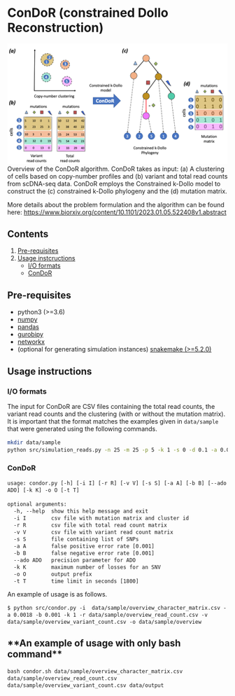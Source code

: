 # ConDoR (constrained Dollo Reconstruction)

![Overview of ConDoR](condor_overview.png)
Overview of the ConDoR algorithm.
ConDoR takes as input: (a) A clustering of cells based on copy-number profiles and (b) variant and total read counts from scDNA-seq data.
ConDoR employs the Constrained k-Dollo model to construct the (c) constrained k-Dollo phylogeny and the (d) mutation matrix.

More details about the problem formulation and the algorithm can be found here: https://www.biorxiv.org/content/10.1101/2023.01.05.522408v1.abstract

## Contents

  1. [Pre-requisites](#pre-requisites)
  2. [Usage instcructions](#usage)
     * [I/O formats](#io)
     * [ConDoR](#condor)

<a name="pre-requisites"></a>
## Pre-requisites
+ python3 (>=3.6)
+ [numpy](https://numpy.org/doc/)
+ [pandas](https://pandas.pydata.org/pandas-docs/stable/index.html)
+ [gurobipy](https://www.gurobi.com/documentation/9.0/quickstart_mac/py_python_interface.html)
+ [networkx](https://networkx.org/)
+ (optional for generating simulation instances) [snakemake (>=5.2.0)](https://snakemake.readthedocs.io)

<a name="usage"></a>
## Usage instructions

<a name="io"></a>
### I/O formats
The input for ConDoR are CSV files containing the total read counts, the variant read counts and the clustering (with or without the mutation matrix).
It is important that the format matches the examples given in `data/sample` that were generated using the following commands.

```bash
mkdir data/sample
python src/simulation_reads.py -n 25 -m 25 -p 5 -k 1 -s 0 -d 0.1 -a 0.001 -b 0.001 -o data/sample/overview
```

<a name="condor"></a>
### ConDoR

    usage: condor.py [-h] [-i I] [-r R] [-v V] [-s S] [-a A] [-b B] [--ado ADO] [-k K] -o O [-t T]

    optional arguments:
      -h, --help  show this help message and exit
      -i I        csv file with mutation matrix and cluster id
      -r R        csv file with total read count matrix
      -v V        csv file with variant read count matrix
      -s S        file containing list of SNPs
      -a A        false positive error rate [0.001]
      -b B        false negative error rate [0.001]
      --ado ADO   precision parameter for ADO
      -k K        maximum number of losses for an SNV
      -o O        output prefix
      -t T        time limit in seconds [1800]

An example of usage is as follows.

    $ python src/condor.py -i  data/sample/overview_character_matrix.csv -a 0.0018 -b 0.001 -k 1 -r data/sample/overview_read_count.csv -v data/sample/overview_variant_count.csv -o data/sample/overview 

<h2>**An example of usage with only bash command**</h2>

  ```
  bash condor.sh data/sample/overview_character_matrix.csv data/sample/overview_read_count.csv data/sample/overview_variant_count.csv data/output
  ```

